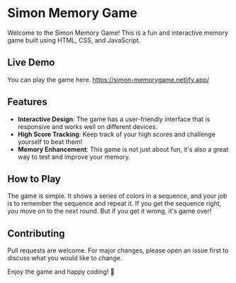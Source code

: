 # Simon Memory Game

Welcome to the Simon Memory Game! This is a fun and interactive memory game built using HTML, CSS, and JavaScript. 

## Live Demo
You can play the game here.
https://simon-memorygame.netlify.app/

## Features
- **Interactive Design**: The game has a user-friendly interface that is responsive and works well on different devices.
- **High Score Tracking**: Keep track of your high scores and challenge yourself to beat them!
- **Memory Enhancement**: This game is not just about fun, it's also a great way to test and improve your memory.

## How to Play
The game is simple. It shows a series of colors in a sequence, and your job is to remember the sequence and repeat it. If you get the sequence right, you move on to the next round. But if you get it wrong, it's game over!

## Contributing
Pull requests are welcome. For major changes, please open an issue first to discuss what you would like to change.

Enjoy the game and happy coding! 🚀

